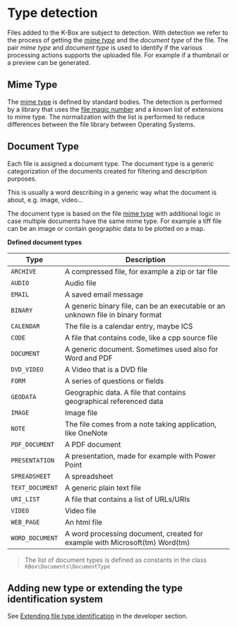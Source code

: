 # Type detection

Files added to the K-Box are subject to detection. With detection we refer 
to the process of getting the [_mime type_](https://www.iana.org/assignments/media-types/media-types.xhtml) 
and the _document type_ of the file. The pair _mime type_ and _document type_ is used to identify if 
the various processing actions supports the uploaded file. For example if a thumbnail or a preview can 
be generated.

## Mime Type

The [mime type](https://tools.ietf.org/html/rfc2046) is defined by standard bodies. The detection is 
performed by a library that uses the [file magic number](https://en.wikipedia.org/wiki/File_format#Magic_number) 
and a known list of extensions to mime type. The normalization with the list is performed to reduce differences 
between the file library between Operating Systems.

## Document Type

Each file is assigned a document type. The document type is a generic categorization of the documents created 
for filtering and description purposes.

This is usually a word describing in a generic way what the document is about, e.g. image, video...

The document type is based on the file [mime type](https://tools.ietf.org/html/rfc2046) with additional logic 
in case multiple documents have the same mime type. For example a tiff file can be an image or contain 
geographic data to be plotted on a map.

**Defined document types**

| Type            | Description                                                                     |
|-----------------|---------------------------------------------------------------------------------|
| `ARCHIVE`       | A compressed file, for example a zip or tar file                                |
| `AUDIO`         | Audio file                                                                      |
| `EMAIL`         | A saved email message                                                           |
| `BINARY`        | A generic binary file, can be an executable or an unknown file in binary format |
| `CALENDAR`      | The file is a calendar entry, maybe ICS                                         |
| `CODE`          | A file that contains code, like a cpp source file                               |
| `DOCUMENT`      | A generic document. Sometimes used also for Word and PDF                        |
| `DVD_VIDEO`     | A Video that is a DVD file                                                      |
| `FORM`          | A series of questions or fields                                                 |
| `GEODATA`       | Geographic data. A file that contains geographical referenced data              |
| `IMAGE`         | Image file                                                                      |
| `NOTE`          | The file comes from a note taking application, like OneNote                     |
| `PDF_DOCUMENT`  | A PDF document                                                                  |
| `PRESENTATION`  | A presentation, made for example with Power Point                               |
| `SPREADSHEET`   | A spreadsheet                                                                   |
| `TEXT_DOCUMENT` | A generic plain text file                                                       |
| `URI_LIST`      | A file that contains a list of URLs/URIs                                        |
| `VIDEO`         | Video file                                                                      |
| `WEB_PAGE`      | An html file                                                                    |
| `WORD_DOCUMENT` | A word processing document, created for example with Microsoft(tm) Word(tm)     |

> The list of document types is defined as constants in the class `KBox\Documents\DocumentType`

## Adding new type or extending the type identification system

See [Extending file type identification](../../developer/extending-file-type-detection.md) in the developer section.
